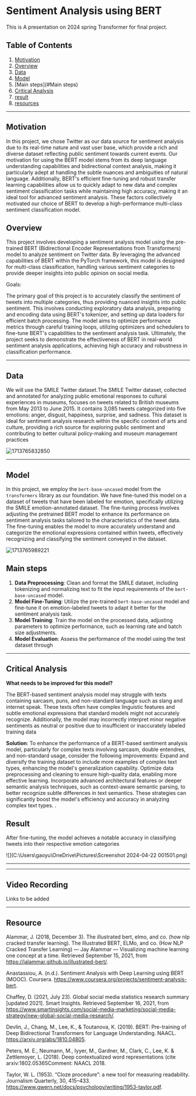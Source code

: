 #  Sentiment Analysis using BERT

This is A presentation on 2024 spring Transformer  for final project. 

## Table of Contents  

1. [Motivation](#Motivation)  
2. [Overview](#Overview)  
3. [Data](#data)
4. [Model](#model)
5. [Main steps](#Main steps)
6. [Critical Analysis](#critical-analysis)
7. [result](#result)
8. [resources](#resources)

------

## Motivation

In this project, we chose Twitter as our data source for sentiment analysis due to its real-time nature and vast user base, which provide a rich and diverse dataset reflecting public sentiment towards current events. Our motivation for using the BERT model stems from its deep language understanding capabilities and bidirectional context analysis, making it particularly adept at handling the subtle nuances and ambiguities of natural language. Additionally, BERT's efficient fine-tuning and robust transfer learning capabilities allow us to quickly adapt to new data and complex sentiment classification tasks while maintaining high accuracy, making it an ideal tool for advanced sentiment analysis. These factors collectively motivated our choice of BERT to develop a high-performance multi-class sentiment classification model.

## Overview

This project involves developing a sentiment analysis model using the pre-trained BERT (Bidirectional Encoder Representations from Transformers) model to analyze sentiment on Twitter data. By leveraging the advanced capabilities of BERT within the PyTorch framework, this model is designed for multi-class classification, handling various sentiment categories to provide deeper insights into public opinion on social media.

Goals:

The primary goal of this project is to accurately classify the sentiment of tweets into multiple categories, thus providing nuanced insights into public sentiment. This involves conducting exploratory data analysis, preparing and encoding data using BERT's tokenizer, and setting up data loaders for efficient batch processing. The model aims to optimize performance metrics through careful training loops, utilizing optimizers and schedulers to fine-tune BERT's capabilities to the sentiment analysis task. Ultimately, the project seeks to demonstrate the effectiveness of BERT in real-world sentiment analysis applications, achieving high accuracy and robustness in classification performance.



------



## Data

We will use the SMILE Twitter dataset.The SMILE Twitter dataset, collected and annotated for analyzing public emotional responses to cultural experiences in museums, focuses on tweets related to British museums from May 2013 to June 2015. It contains 3,085 tweets categorized into five emotions: anger, disgust, happiness, surprise, and sadness. This dataset is ideal for sentiment analysis research within the specific context of arts and culture, providing a rich source for exploring public sentiment and contributing to better cultural policy-making and museum management practices

![1713765832850](C:\Users\gaoyu\AppData\Roaming\Typora\typora-user-images\1713765832850.png)



------

## Model

In this project, we employ the `bert-base-uncased` model from the `transformers` library as our foundation. We have fine-tuned this model on a dataset of tweets that have been labeled for emotion, specifically utilizing the SMILE emotion-annotated dataset. The fine-tuning process involves adjusting the pretrained BERT model to enhance its performance on sentiment analysis tasks tailored to the characteristics of the tweet data. The fine-tuning enables the model to more accurately understand and categorize the emotional expressions contained within tweets, effectively recognizing and classifying the sentiment conveyed in the dataset.

![1713765989221](C:\Users\gaoyu\AppData\Roaming\Typora\typora-user-images\1713765989221.png)

## Main steps

1. **Data Preprocessing**: Clean and format the SMILE dataset, including tokenizing and normalizing text to fit the input requirements of the `bert-base-uncased` model.
2. **Model Fine-Tuning**: Utilize the pre-trained `bert-base-uncased` model and fine-tune it on emotion-labeled tweets to adapt it better for the sentiment analysis task.
3. **Model Training**: Train the model on the processed data, adjusting parameters to optimize performance, such as learning rate and batch size adjustments.
4. **Model Evaluation**: Assess the performance of the model using the test dataset through

------

## Critical Analysis

**What needs to be improved for this model?**

The BERT-based sentiment analysis model may struggle with texts containing sarcasm, puns, and non-standard language such as slang and internet speak. These texts often have complex linguistic features and subtle emotional expressions that standard models might not accurately recognize. Additionally, the model may incorrectly interpret minor negative sentiments as neutral or positive due to insufficient or inaccurately labeled training data

**Solution**: To enhance the performance of a BERT-based sentiment analysis model, particularly for complex texts involving sarcasm, double entendres, and non-standard usage, consider the following improvements: Expand and diversify the training dataset to include more examples of complex text types, enhancing the model's generalization capability. Optimize data preprocessing and cleaning to ensure high-quality data, enabling more effective learning. Incorporate advanced architectural features or deeper semantic analysis techniques, such as context-aware semantic parsing, to better recognize subtle differences in text semantics. These strategies can significantly boost the model's efficiency and accuracy in analyzing complex text types.  .

## Result

After fine-tuning, the model achieves a notable accuracy in classifying tweets into their respective emotion categories

![](C:\Users\gaoyu\OneDrive\Pictures\Screenshot 2024-04-22 001501.png)



------



------

## Video Recording

Links to be added

------

## Resource

Alammar, J. (2018, December 3). The illustrated bert, elmo, and co. (how nlp cracked transfer learning). The Illustrated BERT, ELMo, and co. (How NLP Cracked Transfer Learning) — Jay Alammar — Visualizing machine learning one concept at a time. Retrieved September 15, 2021, from <https://jalammar.github.io/illustrated-bert/>.

Anastassiou, A. (n.d.). Sentiment Analysis with Deep Learning using BERT (MOOC). Coursera. <https://www.coursera.org/projects/sentiment-analysis-bert>.

Chaffey, D. (2021, July 23). Global social media statistics research summary [updated 2021]. Smart Insights. Retrieved September 16, 2021, from <https://www.smartinsights.com/social-media-marketing/social-media-strategy/new-global-social-media-research/>.

Devlin, J., Chang, M., Lee, K., & Toutanova, K. (2019). BERT: Pre-training of Deep Bidirectional Transformers for Language Understanding. NAACL. <https://arxiv.org/abs/1810.04805>.

Peters, M. E., Neumann, M., Iyyer, M., Gardner, M., Clark, C., Lee, K. & Zettlemoyer, L. (2018). Deep contextualized word representations (cite arxiv:1802.05365Comment: NAACL 2018.

Taylor, W. L. (1953). “Cloze procedure”: a new tool for measuring readability. Journalism Quarterly, 30, 415–433. <https://www.gwern.net/docs/psychology/writing/1953-taylor.pdf>.



